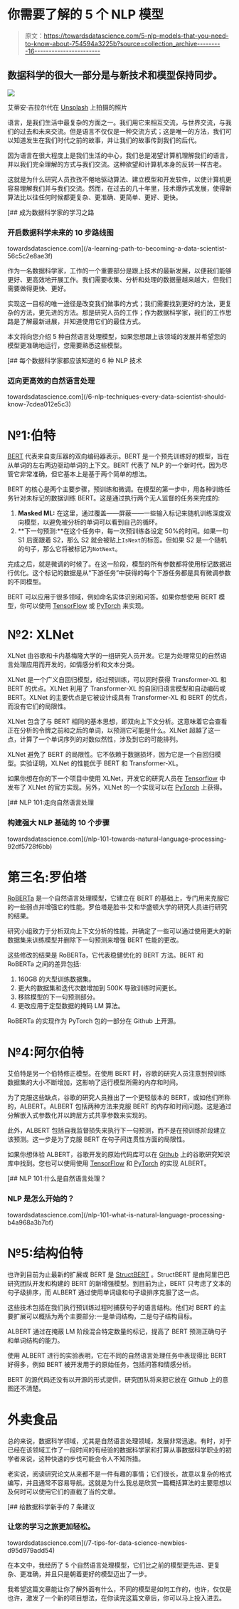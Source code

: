 # 你需要了解的 5 个 NLP 模型

> 原文：<https://towardsdatascience.com/5-nlp-models-that-you-need-to-know-about-754594a3225b?source=collection_archive---------16----------------------->

## 数据科学的很大一部分是与新技术和模型保持同步。

![](img/1bd52b337446b144c8a07a9cca7181af.png)

艾蒂安·吉拉尔代在 [Unsplash](https://unsplash.com?utm_source=medium&utm_medium=referral) 上拍摄的照片

语言，是我们生活中最复杂的方面之一。我们用它来相互交流，与世界交流，与我们的过去和未来交流。但是语言不仅仅是一种交流方式；这是唯一的方法，我们可以知道发生在我们时代之前的故事，并让我们的故事传到我们的后代。

因为语言在很大程度上是我们生活的中心，我们总是渴望计算机理解我们的语言，并以我们完全理解的方式与我们交流。这种欲望和计算机本身的反转一样古老。

这就是为什么研究人员孜孜不倦地驱动算法、建立模型和开发软件，以使计算机更容易理解我们并与我们交流。然而，在过去的几十年里，技术爆炸式发展，使得新算法比以往任何时候都更复杂、更准确、更简单、更好、更快。

[](/a-learning-path-to-becoming-a-data-scientist-56c5c2e8ae3f) [## 成为数据科学家的学习之路

### 开启数据科学未来的 10 步路线图

towardsdatascience.com](/a-learning-path-to-becoming-a-data-scientist-56c5c2e8ae3f) 

作为一名数据科学家，工作的一个重要部分是跟上技术的最新发展，以便我们能够更好、更高效地开展工作。我们需要收集、分析和处理的数据量越来越大，但我们需要做得更快、更好。

实现这一目标的唯一途径是改变我们做事的方式；我们需要找到更好的方法，更复杂的方法，更先进的方法。那是研究人员的工作；作为数据科学家，我们的工作思路是了解最新进展，并知道使用它们的最佳方式。

本文将向您介绍 5 种自然语言处理模型，如果您想跟上该领域的发展并希望您的模型更准确地运行，您需要熟悉这些模型。

[](/6-nlp-techniques-every-data-scientist-should-know-7cdea012e5c3) [## 每个数据科学家都应该知道的 6 种 NLP 技术

### 迈向更高效的自然语言处理

towardsdatascience.com](/6-nlp-techniques-every-data-scientist-should-know-7cdea012e5c3) 

# №1:伯特

[BERT](https://arxiv.org/abs/1810.04805) 代表来自变压器的双向编码器表示。BERT 是一个预先训练好的模型，旨在从单词的左右两边驱动单词的上下文。BERT 代表了 NLP 的一个新时代，因为尽管它非常准确，但它基本上是基于两个简单的想法。

BERT 的核心是两个主要步骤，预训练和微调。在模型的第一步中，用各种训练任务针对未标记的数据训练 BERT。这是通过执行两个无人监督的任务来完成的:

1.  **Masked ML:** 在这里，通过覆盖——屏蔽——一些输入标记来随机训练深度双向模型，以避免被分析的单词可以看到自己的循环。
2.  **下一句预测:**在这个任务中，每一次预训练各设定 50%的时间。如果一句 S1 后面跟着 S2，那么 S2 就会被贴上`IsNext`的标签。但如果 S2 是一个随机的句子，那么它将被标记为`NotNext`。

完成之后，就是微调的时候了。在这一阶段，模型的所有参数都将使用标记数据进行优化。这个标记的数据是从“下游任务”中获得的每个下游任务都是具有微调参数的不同模型。

BERT 可以应用于很多领域，例如命名实体识别和问答。如果你想使用 BERT 模型，你可以使用 [TensorFlow](https://github.com/google-research/bert) 或 [PyTorch](https://github.com/codertimo/BERT-pytorch) 来实现。

# №2: XLNet

XLNet 由谷歌和卡内基梅隆大学的一组研究人员开发。它是为处理常见的自然语言处理应用而开发的，如情感分析和文本分类。

XLNet 是一个广义自回归模型，经过预训练，可以同时获得 Transformer-XL 和 BERT 的优点。XLNet 利用了 Transformer-XL 的自回归语言模型和自动编码或 BERT。XLNet 的主要优点是它被设计成具有 Transformer-XL 和 BERT 的优点，而没有它们的局限性。

XLNet 包含了与 BERT 相同的基本思想，即双向上下文分析。这意味着它会查看正在分析的令牌之前和之后的单词，以预测它可能是什么。XLNet 超越了这一点，计算了一个单词序列的对数似然性，涉及到它的可能排列。

XLNet 避免了 BERT 的局限性。它不依赖于数据损坏，因为它是一个自回归模型。实验证明，XLNet 的性能优于 BERT 和 Transformer-XL。

如果你想在你的下一个项目中使用 XLNet，开发它的研究人员在 [Tensorflow](https://github.com/zihangdai/xlnet) 中发布了 XLNet 的官方实现。另外，XLNet 的一个实现可以在 [PyTorch](https://github.com/pingpong-ai/xlnet-pytorch) 上获得。

[](/nlp-101-towards-natural-language-processing-92df5728f6bb) [## NLP 101:走向自然语言处理

### 构建强大 NLP 基础的 10 个步骤

towardsdatascience.com](/nlp-101-towards-natural-language-processing-92df5728f6bb) 

# 第三名:罗伯塔

[RoBERTa](https://arxiv.org/abs/1907.11692) 是一个自然语言处理模型，它建立在 BERT 的基础上，专门用来克服它的一些弱点并增强它的性能。罗伯塔是脸书·艾和华盛顿大学的研究人员进行研究的结果。

研究小组致力于分析双向上下文分析的性能，并确定了一些可以通过使用更大的新数据集来训练模型并删除下一句预测来增强 BERT 性能的更改。

这些修改的结果是 RoBERTa，它代表稳健优化的 BERT 方法。BERT 和 RoBERTa 之间的差异包括:

1.  160GB 的大型训练数据集。
2.  更大的数据集和迭代次数增加到 500K 导致训练时间更长。
3.  移除模型的下一句预测部分。
4.  更改应用于定型数据的掩码 LM 算法。

RoBERTa 的实现作为 PyTorch 包的一部分在 Github 上开源。

# №4:阿尔伯特

艾伯特是另一个伯特修正模型。在使用 BERT 时，谷歌的研究人员注意到预训练数据集的大小不断增加，这影响了运行模型所需的内存和时间。

为了克服这些缺点，谷歌的研究人员推出了一个更轻版本的 BERT，或如他们所称的，ALBERT。ALBERT 包括两种方法来克服 BERT 的内存和时间问题。这是通过分解嵌入式参数化并以跨层方式共享参数来实现的。

此外，ALBERT 包括自我监督损失来执行下一句预测，而不是在预训练阶段建立该预测。这一步是为了克服 BERT 在句子间连贯性方面的局限性。

如果你想体验 ALBERT，谷歌开发的原始代码库可以在 [Github](https://github.com/google-research/google-research/tree/master/albert) 上的谷歌研究知识库中找到。您也可以使用使用 [TensorFlow](https://github.com/brightmart/albert_zh) 和 [PyTorch](https://github.com/lonePatient/albert_pytorch) 的实现 ALBERT。

[](/nlp-101-what-is-natural-language-processing-b4a968a3b7bf) [## NLP 101:什么是自然语言处理？

### NLP 是怎么开始的？

towardsdatascience.com](/nlp-101-what-is-natural-language-processing-b4a968a3b7bf) 

# №5:结构伯特

也许到目前为止最新的扩展或 BERT 是 [StructBERT](https://arxiv.org/abs/1908.04577) 。StructBERT 是由阿里巴巴研究团队开发和构建的 BERT 的新增强模型。到目前为止，BERT 只考虑了文本的句子级排序，而 ALBERT 通过使用单词级和句子级排序克服了这一点。

这些技术包括在我们执行预训练过程时捕获句子的语言结构。他们对 BERT 的主要扩展可以概括为两个主要部分:一是单词结构，二是句子结构目标。

ALBERT 通过在掩蔽 LM 阶段混合特定数量的标记，提高了 BERT 预测正确句子和单词结构的能力。

使用 ALBERT 进行的实验表明，它在不同的自然语言处理任务中表现得比 BERT 好得多，例如 BERT 被开发用于的原始任务，包括问答和情感分析。

BERT 的源代码还没有以开源的形式提供，研究团队将来把它放在 Github 上的意图还不清楚。

# 外卖食品

总的来说，数据科学领域，尤其是自然语言处理领域，发展非常迅速。有时，对于已经在该领域工作了一段时间的有经验的数据科学家和打算从事数据科学职业的初学者来说，这种快速的步伐可能会令人不知所措。

老实说，阅读研究论文从来都不是一件有趣的事情；它们很长，故意以复杂的格式编写，并且通常不容易导航。这就是为什么我总是欣赏一篇概括算法的主要思想以及何时可以使用它们的直截了当的文章。

[](/7-tips-for-data-science-newbies-d95d979add54) [## 给数据科学新手的 7 条建议

### 让您的学习之旅更加轻松。

towardsdatascience.com](/7-tips-for-data-science-newbies-d95d979add54) 

在本文中，我经历了 5 个自然语言处理模型，它们比之前的模型更先进、更复杂、更准确，并且只是朝着更好的模型迈出了一步。

我希望这篇文章能让你了解外面有什么，不同的模型是如何工作的，也许，仅仅是也许，激发了一个新的项目想法，在你读完这篇文章后，你可以马上投入进去。